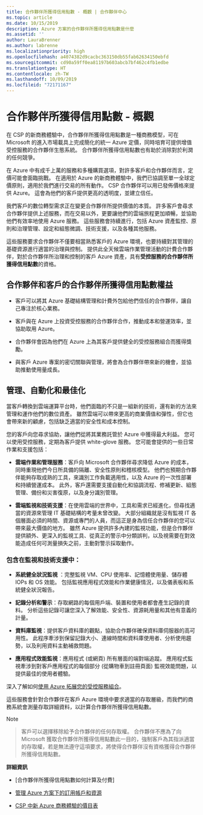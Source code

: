 ```yaml
---
title: 合作夥伴所獲得信用點數 - 概觀 | 合作夥伴中心
ms.topic: article
ms.date: 10/15/2019
description: Azure 方案的合作夥伴所獲得信用點數是什麼
ms.assetid: ''
author: LauraBrenner
ms.author: labrenne
ms.localizationpriority: high
ms.openlocfilehash: a4074382d9cacbc363150db55fab62634150ebfd
ms.sourcegitcommit: cd90a59ff0ea81197b603abcb7bf462c4fb1edbe
ms.translationtype: HT
ms.contentlocale: zh-TW
ms.lasthandoff: 10/09/2019
ms.locfileid: "72171167"
---
```

# <a name="partner-earned-credit---overview"></a>合作夥伴所獲得信用點數 - 概觀


在 CSP 的新商務體驗中，合作夥伴所獲得信用點數是一種商務模型，可在 Microsoft 的進入市場載具上完成簡化的統一 Azure 定價，同時培育可提供增值受控服務的合作夥伴生態系統。 合作夥伴所獲得信用點數也有助於消除對於利潤的任何競爭。 

在 Azure 中有成千上萬的服務和多種購買選項，對許多客戶和合作夥伴而言，定價可能會面臨挑戰。 在適用於 Azure 的新商務體驗中，我們已協調至單一全球定價原則，適用於我們進行交易的所有動作。 CSP 合作夥伴可以用已發佈價格來提供 Azure。 這會為他們的客戶提供更高的透明度，並建立信任。 


我們客戶的數位轉型需求正在變更合作夥伴所提供價值的本質。 許多客戶會尋求合作夥伴提供上述服務，而在交易以外，更要讓他們的雲端旅程更加順暢，並協助他們有效率地使用 Azure 服務。 這些服務會持續進行，包括 Azure 資產監控、原則和治理管理、設定和組態微調、技術支援，以及各種其他服務。 


這些服務要求合作夥伴不僅要相當熟悉客戶的 Azure 環境，也要持續對其管理的基礎資源進行適當的治理與控制。 提供此全天候雲端作業管理活動的計費合作夥伴，對於合作夥伴所治理和控制的客戶 Azure 資產，具有**受控服務的合作夥伴所獲得信用點數**的資格。 


## <a name="benefits-of-the-partner-earned-credit-for-partners-and-customers"></a>合作夥伴和客戶的合作夥伴所獲得信用點數權益

- 客戶可以將其 Azure 基礎結構管理和計費外包給他們信任的合作夥伴，讓自己專注於核心業務。

- 客戶與在 Azure 上投資受控服務的合作夥伴合作，推動成本和營運效率，並協助取用 Azure。

- 合作夥伴會因為他們在 Azure 上為其客戶提供健全的受控服務組合而獲得獎勵。  

- 與客戶 Azure 專案的密切關聯與管理，將會為合作夥伴帶來新的機會，並協助推動使用量成長。 


## <a name="manage-automate-and-optimize"></a>管理、自動化和最佳化

當客戶轉換到雲端運算平台時，他們面臨的不只是一組新的技術，還有新的方法來管理和運作他們的數位資產。 雖然雲端可以帶來更高的商業價值和彈性，但它也會帶來新的顧慮，包括缺乏適當的安全性和成本控制。 

您的客戶向您尋求協助，讓他們從將其業務託管於 Azure 中獲得最大利益。 您可以使用受控服務，定期為客戶提供 white-glove 服務。 您可能會提供的一些日常作業和支援包括：


- **雲端作業和管理服務**：客戶向 Microsoft 合作夥伴尋求降低 Azure 的成本，同時重現他們今日所具備的隔離、安全性原則和稽核模型。 他們也預期合作夥伴能夠存取成熟的工具，來識別工作負載適用性，以及 Azure 的一次性部署和持續營運成本。 此外，客戶還需要支援自動化和協調流程、修補更新、組態管理、備份和災害復原，以及身分識別管理。 

- **雲端監視和技術支援**：在使用雲端的世界中，工具和需求已經進化，但尋找適當的資源來管理 IT 基礎結構的考量未曾改變。 大部分組織就是沒有監視 IT 各個層面必須的時間、資源或專門的人員，而這正是身為信任合作夥伴的您可以帶來最大價值的地方。 雖然 Azure 提供許多內建的監視功能，但是合作夥伴提供額外、更深入的監視工具、從真正的警示中分類誤判，以及視需要在對效能造成任何可測量損失之前，主動對警示採取動作。 


### <a name="included-in-monitoring-and-technical-support"></a>包含在監視和技術支援中：

- **系統健全狀況監視** ：完整監視 VM、CPU 使用率、記憶體使用量、儲存體 IOPs 和 OS 效能。 包括監視應用程式效能和作業健康情況，以及儀表板和系統健全狀況報告。

- **記錄分析和警示**：存取網路的每個用戶端、裝置和使用者都會產生記錄的資料。 分析這些記錄可讓您深入了解效能、安全性、資源耗用量和其他有意義的計量。

- **資料庫監視**：提供客戶資料庫的觀點，協助合作夥伴確保資料庫伺服器的高可用性。 此程序牽涉到保留記錄大小、連線時間和資料庫使用者、分析使用趨勢，以及利用資料主動補救問題。

- **應用程式效能監視**：應用程式 (或網頁) 所有層面的端對端追蹤。 應用程式監視牽涉到對客戶應用程式的每個部分 (從購物車到註冊頁面) 監視效能問題，以提供最佳的使用者體驗。

深入了解如何[使用 Azure 拓展您的受控服務組合](https://partner.microsoft.com/campaigns/cloud-playbooks-thank-you)。

這些服務會針對合作夥伴在客戶 Azure 環境中要求適當的存取層級，而我們的商務系統會測量存取詳細資料，以計算合作夥伴所獲得信用點數。  

>[!Note]

>客戶可以選擇移除給予合作夥伴的任何存取權。 合作夥伴不應為了向 Microsoft 獲取合作夥伴所獲得信用點數此一目的，強制客戶為其指派適當的存取權，若是無法遵守這項要求，將使得合作夥伴沒有資格獲得合作夥伴所獲得信用點數。

**詳細資訊**
- [合作夥伴所獲得信用點數如何計算及付費]
- [管理 Azure 方案下的訂用帳戶和資源](azure-plan-manage.md)

- [CSP 中新 Azure 商務體驗的價目表](azure-plan-price-list.md)

